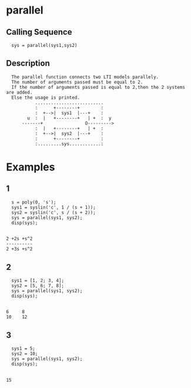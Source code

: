 # parallel
## Calling Sequence
      sys = parallel(sys1,sys2)
## Description
      The parallel function connects two LTI models parallely.
      The number of arguments passed must be equal to 2.
      If the number of arguments passed is equal to 2,then the 2 systems are added.
      Else the usage is printed.
               ..........................
               :      +--------+        :
               :  +-->|  sys1  |---+    :
            u  :  |   +--------+   | +  :  y
          -------+                O--------->
               :  |   +--------+   | +  :
               :  +-->|  sys2  |---+    :
               :      +--------+        :
               :.........sys............:
     
# Examples
## 1
      s = poly(0, 's');
      sys1 = syslin('c', 1 / (s + 1));
      sys2 = syslin('c', s / (s + 2));
      sys = parallel(sys1, sys2);
      disp(sys);
##
    2 +2s +s^2  
    ----------  
    2 +3s +s^2 
## 2
      sys1 = [1, 2; 3, 4];
      sys2 = [5, 6; 7, 8];
      sys = parallel(sys1, sys2);
      disp(sys);
##
    6     8 
    10    12
## 3
      sys1 = 5;
      sys2 = 10;
      sys = parallel(sys1, sys2);
      disp(sys);
## 
    15

